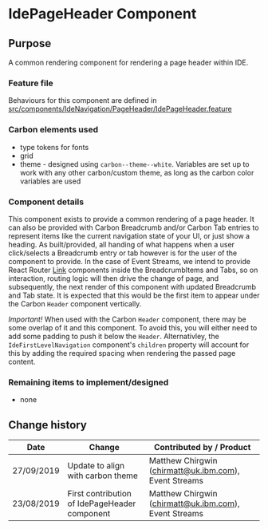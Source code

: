 # IdePageHeader Component

## Purpose

A common rendering component for rendering a page header within IDE.

### Feature file

Behaviours for this component are defined in [src/components/IdeNavigation/PageHeader/IdePageHeader.feature](./IdePageHeader.feature)

### Carbon elements used

- type tokens for fonts
- grid
- theme - designed using `carbon--theme--white`. Variables are set up to work with any other carbon/custom theme, as long as the carbon color variables are used

### Component details

This component exists to provide a common rendering of a page header. It can also be provided with Carbon Breadcrumb and/or Carbon Tab entries to represent items like the current navigation state of your UI, or just show a heading. As built/provided, all handing of what happens when a user click/selects a Breadcrumb entry or tab however is for the user of the component to provide. In the case of Event Streams, we intend to provide React Router [Link](https://reacttraining.com/react-router/web/api/Link) components inside the BreadcrumbItems and Tabs, so on interaction, routing logic will then drive the change of page, and subsequently, the next render of this component with updated Breadcrumb and Tab state. It is expected that this would be the first item to appear under the Carbon `Header` component vertically.

_Important!_ When used with the Carbon `Header` component, there may be some overlap of it and this component. To avoid this, you will either need to add some padding to push it below the `Header`. Alternativley, the `IdeFirstLevelNavigation` component's `children` property will account for this by adding the required spacing when rendering the passed page content.

### Remaining items to implement/designed

- none

## Change history

| Date       | Change                                        | Contributed by / Product                              |
| ---------- | --------------------------------------------- | ----------------------------------------------------- |
| 27/09/2019 | Update to align with carbon theme             | Matthew Chirgwin (chirmatt@uk.ibm.com), Event Streams |
| 23/08/2019 | First contribution of IdePageHeader component | Matthew Chirgwin (chirmatt@uk.ibm.com), Event Streams |
